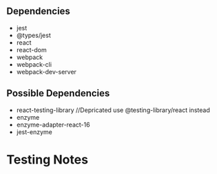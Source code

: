 ## Dependencies
-   jest
-   @types/jest
-   react
-   react-dom
-   webpack
-   webpack-cli
-   webpack-dev-server

## Possible Dependencies
-   react-testing-library //Depricated use @testing-library/react instead
-   enzyme
-   enzyme-adapter-react-16
-   jest-enzyme


# Testing Notes

